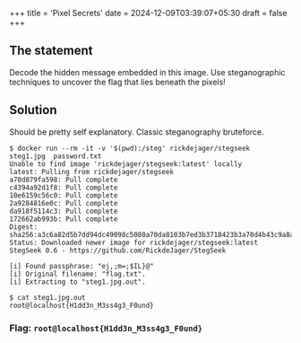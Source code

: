 +++
title = 'Pixel Secrets'
date = 2024-12-09T03:39:07+05:30
draft = false
+++

## The statement

Decode the hidden message embedded in this image. Use steganographic techniques to uncover the flag that lies beneath the pixels!

## Solution

Should be pretty self explanatory. Classic steganography bruteforce.

```terminal
$ docker run --rm -it -v '$(pwd):/steg' rickdejager/stegseek  steg1.jpg  password.txt
Unable to find image 'rickdejager/stegseek:latest' locally
latest: Pulling from rickdejager/stegseek
a70d879fa598: Pull complete
c4394a92d1f8: Pull complete
10e6159c56c0: Pull complete
2a9284816e0c: Pull complete
da918f5114c3: Pull complete
172662ab993b: Pull complete
Digest: sha256:a3c6a82d5b7dd94dc49098c5080a70da8103b7ed3b3718423b3a70d4b43c9a8a
Status: Downloaded newer image for rickdejager/stegseek:latest
StegSeek 0.6 - https://github.com/RickdeJager/StegSeek

[i] Found passphrase: "ej,;m=;$IL}@"
[i] Original filename: "flag.txt".
[i] Extracting to "steg1.jpg.out".
```

```terminal
$ cat steg1.jpg.out
root@localhost{H1dd3n_M3ss4g3_F0und}
```

### Flag: `root@localhost{H1dd3n_M3ss4g3_F0und}`
